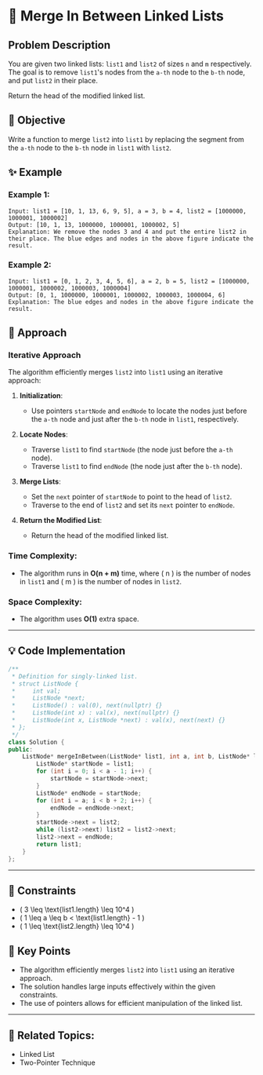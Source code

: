 # 🔗 **Merge In Between Linked Lists**

## Problem Description

You are given two linked lists: `list1` and `list2` of sizes `n` and `m` respectively. The goal is to remove `list1`'s nodes from the `a-th` node to the `b-th` node, and put `list2` in their place.

Return the head of the modified linked list.

## 🎯 **Objective**

Write a function to merge `list2` into `list1` by replacing the segment from the `a-th` node to the `b-th` node in `list1` with `list2`.

## ✨ **Example**

### Example 1:
```plaintext
Input: list1 = [10, 1, 13, 6, 9, 5], a = 3, b = 4, list2 = [1000000, 1000001, 1000002]
Output: [10, 1, 13, 1000000, 1000001, 1000002, 5]
Explanation: We remove the nodes 3 and 4 and put the entire list2 in their place. The blue edges and nodes in the above figure indicate the result.
```

### Example 2:
```plaintext
Input: list1 = [0, 1, 2, 3, 4, 5, 6], a = 2, b = 5, list2 = [1000000, 1000001, 1000002, 1000003, 1000004]
Output: [0, 1, 1000000, 1000001, 1000002, 1000003, 1000004, 6]
Explanation: The blue edges and nodes in the above figure indicate the result.
```

## 🚀 **Approach**

### **Iterative Approach**

The algorithm efficiently merges `list2` into `list1` using an iterative approach:

1. **Initialization**:
   - Use pointers `startNode` and `endNode` to locate the nodes just before the `a-th` node and just after the `b-th` node in `list1`, respectively.

2. **Locate Nodes**:
   - Traverse `list1` to find `startNode` (the node just before the `a-th` node).
   - Traverse `list1` to find `endNode` (the node just after the `b-th` node).

3. **Merge Lists**:
   - Set the `next` pointer of `startNode` to point to the head of `list2`.
   - Traverse to the end of `list2` and set its `next` pointer to `endNode`.

4. **Return the Modified List**:
   - Return the head of the modified linked list.

### **Time Complexity**:
- The algorithm runs in **O(n + m)** time, where \( n \) is the number of nodes in `list1` and \( m \) is the number of nodes in `list2`.

### **Space Complexity**:
- The algorithm uses **O(1)** extra space.

---

## 💡 **Code Implementation**

```cpp
/**
 * Definition for singly-linked list.
 * struct ListNode {
 *     int val;
 *     ListNode *next;
 *     ListNode() : val(0), next(nullptr) {}
 *     ListNode(int x) : val(x), next(nullptr) {}
 *     ListNode(int x, ListNode *next) : val(x), next(next) {}
 * };
 */
class Solution {
public:
    ListNode* mergeInBetween(ListNode* list1, int a, int b, ListNode* list2) {
        ListNode* startNode = list1;
        for (int i = 0; i < a - 1; i++) {
            startNode = startNode->next;
        }
        ListNode* endNode = startNode;
        for (int i = a; i < b + 2; i++) {
            endNode = endNode->next;
        }
        startNode->next = list2;
        while (list2->next) list2 = list2->next;
        list2->next = endNode;
        return list1;
    }
};
```

---

## 🔧 **Constraints**

- \( 3 \leq \text{list1.length} \leq 10^4 \)
- \( 1 \leq a \leq b < \text{list1.length} - 1 \)
- \( 1 \leq \text{list2.length} \leq 10^4 \)

## 🌟 **Key Points**

- The algorithm efficiently merges `list2` into `list1` using an iterative approach.
- The solution handles large inputs effectively within the given constraints.
- The use of pointers allows for efficient manipulation of the linked list.

---

## 🔗 **Related Topics**:
- Linked List
- Two-Pointer Technique